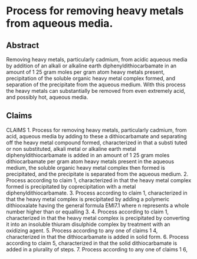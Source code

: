 # Process for removing heavy metals from aqueous media.

## Abstract
Removing heavy metals, particularly cadmium, from acidic aqueous media by addition of an alkali or alkaline earth diphenyldithiocarbamate in an amount of 1 25 gram moles per gram atom heavy metals present, precipitation of the soluble organic heavy metal complex formed, and separation of the precipitate from the aqueous medium. With this process the heavy metals can substantially be removed from even extremely acid, and possibly hot, aqueous media.

## Claims
CLAIMS 1. Process for removing heavy metals, particularly cadmium, from acid, aqueous media by adding to these a dithiocarbamate and separating off the heavy metal compound formed, characterized in that a substi tuted or non substituted, alkali metal or alkaline earth metal diphenyldithiocarbamate is added in an amount of 1 25 gram moles dithiocarbamate per gram atom heavy metals present in the aqueous medium, the soluble organic heavy metal complex then formed is precipitated, and the precipitate is separated from the aqueous medium. 2. Process according to claim 1, characterized in that the heavy metal complex formed is precipitated by coprecipitation with a metal diphenyldithiocarbamate. 3. Process according to claim 1, characterized in that the heavy metal complex is precipitated by adding a polymeric dithiooxalate having the general formula EMI7.1 where n represents a whole number higher than or equalling 3. 4. Process according to claim 1, characterized in that the heavy metal complex is precipitated by converting it into an insoluble thiuram disulphide complex by treatment with an oxidizing agent. 5. Process according to any one of claims 1 4, characterized in that the dithiocarbamate is added in solid form. 6. Process according to claim 5, characterized in that the solid dithiocarbamate is added in a plurality of steps. 7. Process according to any one of claims 1 6, characterized in that an inorganic anion generating compound is added to the aqueous medium before addition of the diphenyldithiocarbamate. 8. Process according to any one of claims. 1 7, characterized in that the precipitated heavy metal complex is separated off by means of a pressure filter. 9. Process according to any one of claims 1 8, characterized in that the heavy metal complex separated off is treated with a polar solvent and an organic extractant and the diphenyldithiocarbamate is recovered from the organic phase formed.

## Description
PROCESS FOR REMOVING HEAVY METALS FROM AQUEOUS MEDIA The invention relates to the removal of heavy metals, particularly cadmium, from acid, aqueous media by adding to these a dithiocarbamate and separating off the heavy metal compound formed. Such a process is known for removing heavy metals from metallizing baths, see for instance Belgian patent specification 794.336. According to this known process, an ammonium, alkali or alkali earth metal salt of an N,N dihydrocarbyldithio or diselenocarbamate is added to the liquor to be treated, in which process a precipitate of the corresponding heavy metal salts is formed, which is subsequently filtered off. As hydrocarbyl substituents, alkyl, aryl or aralkyl groups are generally mentioned. A disadvantage of this known process is that the very toxic heavy metals, such as cadmium, lead, mercury and arsenic, are removed only partly. Another disadvantage is that in highly acid media the alkyl substituted compounds preferred according to this known process will decompose, and that no precipitation of heavy metal compounds will occur when aryl and aralkyl substituted compounds are used. The present invention now provides a process which makes it possible for these heavy metals to be substantially removed from even extremely acid, and possibly hot, aqueous media. This is achieved according to the invention in that the dithiocarbamate used is a substituted or non substituted, alkali metalor alkaline earth metal diphenyldithiocarbamate in an amount of 1 25 gram moles dithiocarbamate per gram atom heavy metals present in the aqueous medium, the soluble organic heavy metal complex then formed is precipitated, and the precipitate is separated from the acid aqueous medium. The dithiocarbamates to be used are known compounds, which can be prepared, for instance, on the basis of a diphenylamine and carbon disulphide, see Methoden der Organischen Chemie by Houben Weyl, 4th edition, volume lx 1955 , pages 823 827. In principle the dithiocarbamate can be used in both the k form and as ammonium , alkali or alkaline earth metal salt. As however in the said synthesis applied these compounds can be easily obtained as alkali metal salt, particularly sodium salt, advantageously an alkali metal , particularly a sodium dithiocarbamate may be used. As it however appeared that the alkali metal salts are easily oxidized to the inactive disulphides so that an oxidation retarder often has to be added, preference is given to use the less oxidation sensitive alkaline earth metal salts, particularly the calcium or barium salts. In addition to diphenyldithiocarbamate, substituted diphenyldithiocarbamates can be used also according to the invention, for instance with one or more alkyl, amino, nitro, nitroso, carboxyl, hydroxyl, mercapto and or sulphonic acid groups to the phenyl groups. Preference is given to the use of N,N diphenyldithiocarbamate, because this has been found to be very stable, to show a very high bonding capacity for heavy metals and to be capable of being synthesized in a fairly simple manner. The quantity of dithiocarbamate to be added may vary, but depends, of course, on the quantity of heavy metals in the solution to be treated. The dithiocarbamate is generally used in a molar excess in respect of the heavy metals present Cd, Pb, As, Cu, Ti, Hg, U, Y, rare earth metals . Preferably 2 6 gram moles dithiocarbamate is used per gram atom heavy metals present. The organic heavy metal complex thus formed is precipitated according to the invention. According to one mode of realization, these complexes are precipitated by adding to the liquor subjected to the treatment one or more organic metal complexes, which will result in a coprecipitate of heavy metal complex and the metal complex added. Examples of suitable metal complexes are diphenyldithiodarbamates of copper, titanium, zinc or vanadium. Optionally, these complexes may be formed in situ from the metals present in the liquor or added thereto and diphenyldithiocarbamate. Another possibility is after the separation, to return part of the cadmiumdiphenyldithiocarbamate formed. Copperdiphenyldithiocarbamate has been found to be a particularly suitable coprecipitating agent. The quantity of coprecipitating agent may vary within wide limits, for instance 2 ppm or more calculated in respect of the liquor to be treated. According to another mode of realization, the heavy metal complex is precipitated by adding an organic ligand to the liquor subjected to the treatment. Examples of suitable organic ligands are substituted or non substituted diphenyldithiooxalates.Preference is given to using a polymeric dithiooxalate as organic ligand. It has been found that for this purpose particularly suitable are dithiooxalate polymers having the general formula EMI3.1 where n represents a whole number higher than or equalling 3. The quantity of organic ligand to be added is not critical.Generally 10 40 wt calculated in respect of the quantity of diphenyldithiocarbamate is applied. According to a thins mode of realization the heavy metal complex is precipitated by converting it into the corresponding insoluble thiuramdisulphide complex. This conversion can be effected by adding an oxidizing agent, for instance potassiumpermanganate, to the liquor subjected to the treatment. It has been found that, if the cadmium content of the liquor to be treated is very low, particularly 20 ppm, a heavy metal complex precipitate can be obtained by adding the dithiocarbamate to the liquor in solid form. The solid dithiocarbamate can then be added in one or more, for instance in three, steps, preferably with separating off the precipitate after each step. It has further been found that an even greater part of the cadmium present in the aqueous medium can be removed if an inorganic anion generating compound is added to this medium. Preferably said anion generating compound is added to the medium before the addition of the diphenyldithiocarbamate. Examples of suitable inorganic compounds are metalbromides and iodides, especially potassiumiodide or potassiumbromide, alkali metal sulphites, thiosulphates, or sulphamates. The precipitate thus obtained can be separated from the liquor in various ways, for instance by decantatation, filtration, centrifugation. Preference is given to separate the precipitated metal complex off by means of a pressure filter. The complex thus separated off can be carried off as such.However, it is possible also for the dithiocarbamates used to be reco vered from this complex, for instance by treating the complex with a polar solvent, such as water, and an organic extractant such as toluene, xylene or benzene, after which the dithiocarbamate can be recovered, for instance by evaporation, from the organic phase formed. The dithiocarbamate thus recovered can subsequently be used again as complexing agent for heavy metals. The present invention can be used for removing heavy metals from various acid aqueous media, for instance from wet process phosphoric acid, effluents from the hydrometallurgical industry, waste acids from the coal industry, waste acids from the pigment industry, particularly the titaniumdioxide industry, and harbour or purification sludge. The invention will be further elucidated in the following examples without, however, being limited thereto.Example I 3 ml of a 1 wt solution of sodium diphenyldithiocarbamate in water was added, during stirring, to 20 ml phosphoric acid with aP205 content of 47 Z wt containing 20 ppm cadmium. Through polarographic analysis it was found that practically all cadmium was complexed. The liquor was subsequently filtered, Through extraction with toluene it was found that practically all cadmium was left behind in the filtrate.Example II The process of example I was repeated on the understanding that 5 ml of a phosphoric acid solution P205 content of 47 Z wt containing 120 ppm metals Hg, eu, Zn, Ni and Fe was added to the solution to be treated and that 6 ml of the dithiocarbamate solution was dosed. After filtration and extraction with toluene it was found that more than 70 wt of the total cadmium was filtered off.Example III The process of example I was repeated on the understanding that 2 ml of a 1 X wt aqueous solution of a dithio oxalate was added also. The dithio oxalate applied was a polymer having the formula EMI5.1 where n was higher than 3. After filtration and extraction with toluene it was found that about 70 of the cadmium had been caught.Example IV The process according to example I was repeated on the understanding that 20 milligrammes potassium permanganate was dosed to the solution was well. The solution showed a discolouration from light brown, via blue and dark green, to deep brown.Using infrared spectroscopy, it could be shown that the diphenyldithiocarbamate had been converted into diphenylthiuramdisulphide. After filtration and extraction with toluene, it was found that more than 70 of the cadmium had been caught.Example V A quantity of 60 mg solid sodium pmethyl diphenyldithiocarbamate was added with stirring to 50 ml phosphoric acid with aP205 content of 47 wt containing about 60 ppm Cd. In order to prevent oxidation of the dithiocarbamate, 1 ml of 1 wt aqueous solution of oxalic acid was added as well. After i hour the liquor was filtered and the filter cake was extracted with toluene. On analysis it was found that 65 of the cadmium was caught.Example VI The process of example V was repeated, on the understanding that 60 mg solid calcium diphenyl dithiocarbamate was added and that no oxalic acid was added. The quantity of cadmium caught was now 70 .Example VII The process of example VI was repeated using solid barium diphenyldithiocarbamate. The quantity of cadmium caught was now 68 Z. Example VIII The process of example VI was repeated. on the understanding that the cadmium content of the phosphoric acid was 10 ppm. The quantity of cadmium caught was now 67 . Example lx A quantity of 60 mg solid sodium diphenyldithiocarbamate was added, during stirring, to 50 ml phosphoric acid with a P203 content of 45 wt containing, in addition to small quantities of Ni, Cu, Cr, Ti,Zn and Fe, about 13 ppm Cd. The addition was effected in three steps of 20 mg, the liquor being filtered after each step, upon which the total content of cadmium filtered off was determined. After the first step it was 86 and after the second and third steps 100 Z.